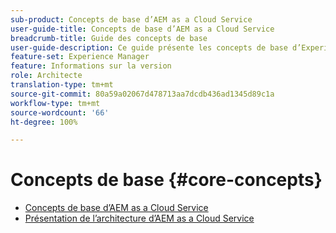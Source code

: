 ```yaml
---
sub-product: Concepts de base d’AEM as a Cloud Service
user-guide-title: Concepts de base d’AEM as a Cloud Service
breadcrumb-title: Guide des concepts de base
user-guide-description: Ce guide présente les concepts de base d’Experience Manager as a Cloud Service, y compris l’architecture du nouveau service.
feature-set: Experience Manager
feature: Informations sur la version
role: Architecte
translation-type: tm+mt
source-git-commit: 80a59a02067d478713aa7dcdb436ad1345d89c1a
workflow-type: tm+mt
source-wordcount: '66'
ht-degree: 100%

---
```



# Concepts de base {#core-concepts}

+ [Concepts de base d’AEM as a Cloud Service](/help/core-concepts/home.md)
+ [Présentation de l’architecture d’AEM as a Cloud Service](architecture.md)